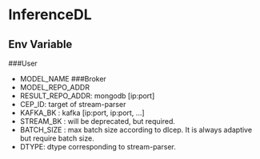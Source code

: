 # InferenceDL
## Env Variable
###User
* MODEL_NAME
###Broker
* MODEL_REPO_ADDR
* RESULT_REPO_ADDR: mongodb [ip:port]
* CEP_ID: target of stream-parser
* KAFKA_BK : kafka [ip:port, ip:port, ...]
* STREAM_BK : will be deprecated, but required.
* BATCH_SIZE : max batch size according to dlcep. It is always adaptive but require batch size.
* DTYPE: dtype corresponding to stream-parser.